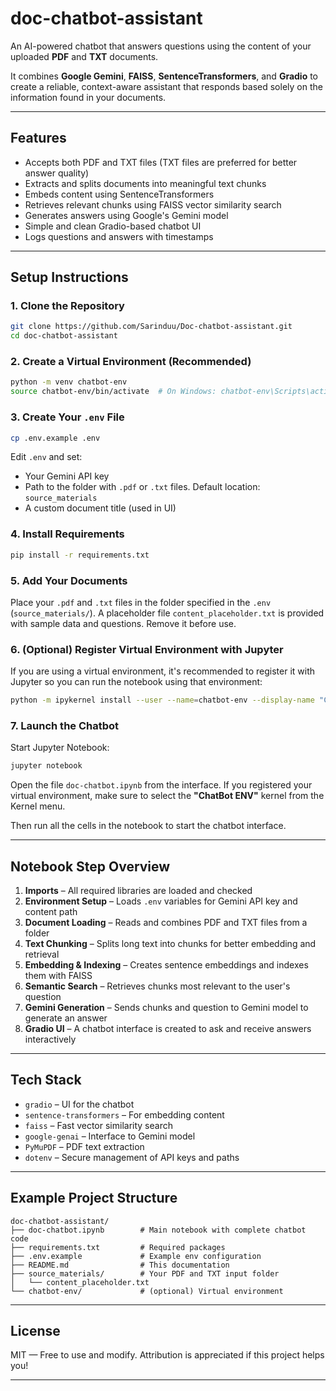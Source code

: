 # doc-chatbot-assistant

An AI-powered chatbot that answers questions using the content of your uploaded **PDF** and **TXT** documents.

It combines **Google Gemini**, **FAISS**, **SentenceTransformers**, and **Gradio** to create a reliable, context-aware assistant that responds based solely on the information found in your documents.

---

## Features

* Accepts both PDF and TXT files (TXT files are preferred for better answer quality)
* Extracts and splits documents into meaningful text chunks
* Embeds content using SentenceTransformers
* Retrieves relevant chunks using FAISS vector similarity search
* Generates answers using Google's Gemini model
* Simple and clean Gradio-based chatbot UI
* Logs questions and answers with timestamps

---

## Setup Instructions

### 1. Clone the Repository

```bash
git clone https://github.com/Sarinduu/Doc-chatbot-assistant.git
cd doc-chatbot-assistant
```

### 2. Create a Virtual Environment (Recommended)

```bash
python -m venv chatbot-env
source chatbot-env/bin/activate  # On Windows: chatbot-env\Scripts\activate
```

### 3. Create Your `.env` File

```bash
cp .env.example .env
```

Edit `.env` and set:

* Your Gemini API key
* Path to the folder with `.pdf` or `.txt` files. Default location: `source_materials`
* A custom document title (used in UI)

### 4. Install Requirements

```bash
pip install -r requirements.txt
```

### 5. Add Your Documents

Place your `.pdf` and `.txt` files in the folder specified in the `.env` (`source_materials/`). A placeholder file `content_placeholder.txt` is provided with sample data and questions. Remove it before use.

### 6. (Optional) Register Virtual Environment with Jupyter

If you are using a virtual environment, it's recommended to register it with Jupyter so you can run the notebook using that environment:

```bash
python -m ipykernel install --user --name=chatbot-env --display-name "ChatBot ENV"
```

### 7. Launch the Chatbot

Start Jupyter Notebook:

```bash
jupyter notebook
```

Open the file `doc-chatbot.ipynb` from the interface. If you registered your virtual environment, make sure to select the **"ChatBot ENV"** kernel from the Kernel menu.

Then run all the cells in the notebook to start the chatbot interface.

---

## Notebook Step Overview

1. **Imports** – All required libraries are loaded and checked
2. **Environment Setup** – Loads `.env` variables for Gemini API key and content path
3. **Document Loading** – Reads and combines PDF and TXT files from a folder
4. **Text Chunking** – Splits long text into chunks for better embedding and retrieval
5. **Embedding & Indexing** – Creates sentence embeddings and indexes them with FAISS
6. **Semantic Search** – Retrieves chunks most relevant to the user's question
7. **Gemini Generation** – Sends chunks and question to Gemini model to generate an answer
8. **Gradio UI** – A chatbot interface is created to ask and receive answers interactively

---

## Tech Stack

* `gradio` – UI for the chatbot
* `sentence-transformers` – For embedding content
* `faiss` – Fast vector similarity search
* `google-genai` – Interface to Gemini model
* `PyMuPDF` – PDF text extraction
* `dotenv` – Secure management of API keys and paths

---

## Example Project Structure

```
doc-chatbot-assistant/
├── doc-chatbot.ipynb        # Main notebook with complete chatbot code
├── requirements.txt         # Required packages
├── .env.example             # Example env configuration
├── README.md                # This documentation
├── source_materials/        # Your PDF and TXT input folder
│   └── content_placeholder.txt
└── chatbot-env/             # (optional) Virtual environment
```

---

## License

MIT — Free to use and modify. Attribution is appreciated if this project helps you!

---
